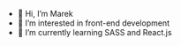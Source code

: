 - 👋 Hi, I’m Marek
- 👀 I’m interested in front-end development
- 🌱 I’m currently learning SASS and React.js
